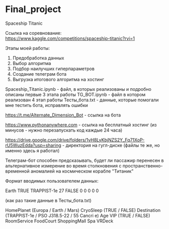# Final_project

Spaceship Titanic

Ссылка на соревнование: https://www.kaggle.com/competitions/spaceship-titanic?rvi=1

Этапы моей работы:
1) Предобработка данных
2) Выбор алгоритма
3) Подбор наилучших гиперпараметров
4) Создание телеграм бота
5) Выгрузка итогового алгоритма на хостинг

Spaceship_Titanic.ipynb - файл, в которых реализованы и подробно описаны первые 3 этапа работы
TG_BOT.ipynb - файл в котором реализован 4 этап работы
Тесты_бота.txt - данные, которые помогали мне тестить бота, исправлять ошибки

https://t.me/Alternate_Dimension_Bot - ссылка на бота

https://www.pythonanywhere.com - ссылка на бесплатный хостинг (из минусов - нужно перезапускать код каждые 24 часа)

https://drive.google.com/drive/folders/1vH8LyKbjNZS2Y_Fq71XoP-rU5WuzEdda?usp=sharing - директория на гугл-диске (файлы те же, но именно здесь я работал)

Телеграм-бот способен предсказывать, будет ли пассажир перенесен в альтернативное измерение во время столкновения с пространственно-временной аномалией на космическом корабле "Титаник"

Формат вводимых пользователем данных:

Earth TRUE TRAPPIST-1e 27 FALSE 0 0 0 0 0 

(как раз такие данные в Тесты_бота.txt)

HomePlanet (Europa / Earth / Mars)
CryoSleep (TRUE / FALSE)
Destination (TRAPPIST-1e / PSO J318.5-22 / 55 Cancri e)
Age
VIP (TRUE / FALSE)
RoomService
FoodCourt
ShoppingMall
Spa
VRDeck
